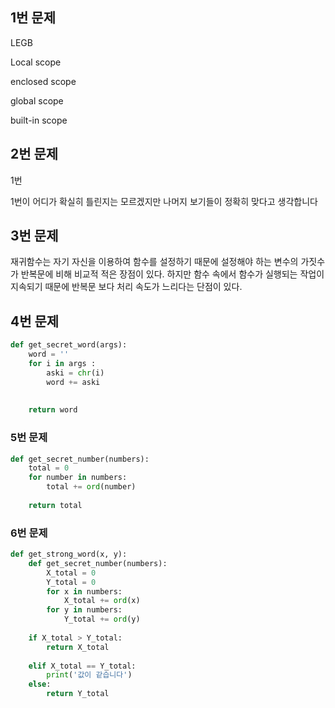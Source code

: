## 1번 문제

LEGB

Local scope

enclosed scope

global scope

built-in scope



## 2번 문제

1번 

1번이 어디가 확실히 틀린지는 모르겠지만 나머지 보기들이 정확히 맞다고 생각합니다



## 3번 문제

재귀함수는 자기 자신을 이용하여 함수를 설정하기 때문에 설정해야 하는 변수의 가짓수가 반복문에 비해 비교적 적은 장점이 있다. 하지만 함수 속에서 함수가 실행되는 작업이 지속되기 때문에 반복문 보다 처리 속도가 느리다는 단점이 있다.



## 4번 문제

```python
def get_secret_word(args):
    word = ''
    for i in args :
        aski = chr(i)
        word += aski
        
        
    return word
```





### 5번 문제

```python
def get_secret_number(numbers):
    total = 0
    for number in numbers:
        total += ord(number)
        
    return total
```





### 6번 문제

```python
def get_strong_word(x, y):
    def get_secret_number(numbers):
        X_total = 0
        Y_total = 0
        for x in numbers:
            X_total += ord(x)
        for y in numbers:
            Y_total += ord(y)
            
    if X_total > Y_total:
        return X_total
        
    elif X_total == Y_total:
        print('값이 같습니다')
    else:
        return Y_total
```

